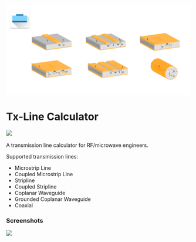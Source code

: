 <img src="https://github.com/rookiepeng/tx-line-calculator/blob/master/pics/promote.png" width="600"></a>

Tx-Line Calculator
================

<a href="https://play.google.com/store/apps/details?id=com.rookiedev.microwavetools"><img src="https://play.google.com/intl/en_us/badges/images/generic/en-play-badge.png" height="70"></a>

A transmission line calculator for RF/microwave engineers.

Supported transmission lines:

 - Microstrip Line
 - Coupled Microstrip Line
 - Stripline
 - Coupled Stripline
 - Coplanar Waveguide
 - Grounded Coplanar Waveguide
 - Coaxial 

### Screenshots

<img src="https://github.com/rookiepeng/tx-line-calculator/blob/master/pics/Tx-Line.gif?raw=true" width="300"></a>
